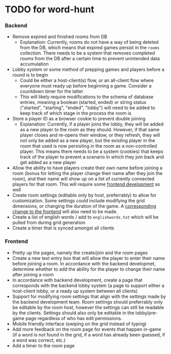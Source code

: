 # TODO for word-hunt
### Backend
* Remove expired and finished rooms from DB
    * Explanation: Currently, rooms do not have a way of being deleted from the DB, which means that expired games persist in the `rooms` collection. There needs to be a system that removes completed rooms from the DB after a certain time to prevent unintended data accumulation
* Lobby system or some method of prepping games and players before a round is to begin
    * Could be either a host-client(s) flow, or an all-client flow where everyone must ready up before beginning a game. Consider a countdown timer for the latter
    * This will likely require modifications to the schema of database entries, meaning a boolean (started, ended) or string status ("started", "starting", "ended", "lobby") will need to be added to keep track of which stage in the process the room is
* Store a player ID as a browser cookie to prevent double joining
    * Explanation: Currently, if a player joins the lobby, they will be added as a new player to the room as they should. However, if that same player closes and re-opens their window, or they refresh, they will not only be added as a new player, but the existing player in the room that used is now persisting in the room as a non-controlled player. This means there needs to be a system (cookies) that keeps track of the player to prevent a scenario in which they join back and get added as a new player
* Allow the ability to have players create their own name before joining a room (bonus for letting the player change their name after they join the room), and their name will show up on a list of currently connected players for that room. This will require some [frontend development](#nameCreationFrontend) as well
* Create room settings (editable only by host, preferrably) to allow for customization. Some settings could include modifying the grid dimensions, or changing the duration of the game. A [corresponding change to the frontend](#settingsCreationFrontend) will also need to be made.
* Create a list of english words / add to `englishwords.txt` which will be pulled from during grid generation
* Create a timer that is synced amongst all clients

### Frontend
* Pretty up the pages, namely the create/join and the room pages
* <a name="nameCreationFrontend"></a> Create a new text entry box that will allow the player to enter their name before joining a room. In accordance with the backend developmet, determine whether to add the ability for the player to change their name after joining a room
* In accordance with backend development, create a page that corresponds with the backend lobby system (a page to support either a host-client lobby, or a ready up system between all clients)
* <a name="settingsCreationFrontend"></a> Support for modifying room settings that align with the settings made by the backend development team. Room settings should preferrably only be editable by the room host, however the settings can still be readable by the clients. Settings should also only be editable in the lobby/pre-game page regardless of who has edit permissions.
* Mobile friendly interface (swiping on the grid instead of typing)
* Add more feedback on the room page for events that happen in-game (if a word is not found in the grid, if a word has already been guessed, if a word was correct, etc.)
* Add a timer to the room page